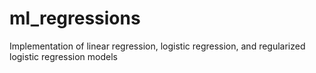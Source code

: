 # ml_regressions
Implementation of linear regression, logistic regression, and regularized logistic regression models
